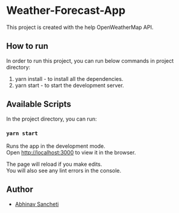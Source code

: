 # Weather-Forecast-App

This project is created with the help OpenWeatherMap API. 

## How to run

In order to run this project, you can run below commands in project directory:

1. yarn install - to install all the dependencies.
2. yarn start - to start the development server.
## Available Scripts

In the project directory, you can run:

### `yarn start`

Runs the app in the development mode.\
Open [http://localhost:3000](http://localhost:3000) to view it in the browser.

The page will reload if you make edits.\
You will also see any lint errors in the console.

## Author
- [Abhinav Sancheti](https://github.com/007Sancheti)